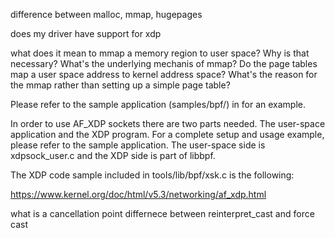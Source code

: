 difference between malloc, mmap, hugepages

does my driver have support for xdp

what does it mean to mmap a memory region to user space? Why is that necessary?
What's the underlying mechanis of mmap? Do the page tables map a user space address
to kernel address space? What's the reason for the mmap rather than setting up a simple page table?

Please refer to the sample application (samples/bpf/) in for an example.

In order to use AF_XDP sockets there are two parts needed. The user-space application and the XDP program. For a complete setup and usage example, please refer to the sample application. The user-space side is xdpsock_user.c and the XDP side is part of libbpf.


The XDP code sample included in tools/lib/bpf/xsk.c is the following:


https://www.kernel.org/doc/html/v5.3/networking/af_xdp.html


what is a cancellation point
differnece between reinterpret_cast and force cast